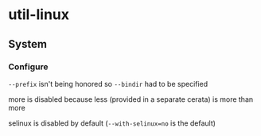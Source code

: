 # util-linux

## System

### Configure
`--prefix` isn't being honored so `--bindir` had to be specified

more is disabled because less (provided in a separate cerata) is more than more

selinux is disabled by default (`--with-selinux=no` is the default)
